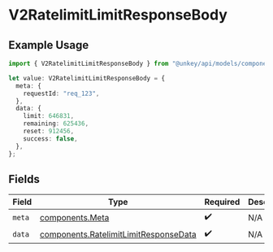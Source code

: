 # V2RatelimitLimitResponseBody

## Example Usage

```typescript
import { V2RatelimitLimitResponseBody } from "@unkey/api/models/components";

let value: V2RatelimitLimitResponseBody = {
  meta: {
    requestId: "req_123",
  },
  data: {
    limit: 646831,
    remaining: 625436,
    reset: 912456,
    success: false,
  },
};
```

## Fields

| Field                                                                                          | Type                                                                                           | Required                                                                                       | Description                                                                                    |
| ---------------------------------------------------------------------------------------------- | ---------------------------------------------------------------------------------------------- | ---------------------------------------------------------------------------------------------- | ---------------------------------------------------------------------------------------------- |
| `meta`                                                                                         | [components.Meta](../../models/components/meta.md)                                             | :heavy_check_mark:                                                                             | N/A                                                                                            |
| `data`                                                                                         | [components.RatelimitLimitResponseData](../../models/components/ratelimitlimitresponsedata.md) | :heavy_check_mark:                                                                             | N/A                                                                                            |